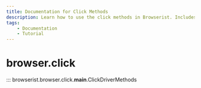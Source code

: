 ```yaml
---
title: Documentation for Click Methods
description: Learn how to use the click methods in Browserist. Includes code examples for beginners and advanced users for web scraping and browser automation.
tags:
    - Documentation
    - Tutorial
---
```


# browser.click

::: browserist.browser.click.__main__.ClickDriverMethods

